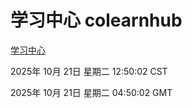 # 学习中心 colearnhub
[学习中心](http://59.174.9.160:56308/colearnhub/)

2025年 10月 21日 星期二 12:50:02 CST

2025年 10月 21日 星期二 04:50:02 GMT
